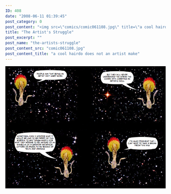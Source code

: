 ```yaml
---
ID: 408
date: "2008-06-11 01:39:45"
post_category: 0
post_content: "<img src=\"comics/comic061108.jpg\" title=\"a cool hairdo does not an artist make\" />"
title: "The Artist's Struggle"
post_excerpt: ""
post_name: "the-artists-struggle"
post_content_src: "comic061108.jpg"
post_content_title: "a cool hairdo does not an artist make"
---
```



[![a cool hairdo does not an artist make](/comics-hi-res/comic061108.jpg)](/comics-hi-res/comic061108.jpg)
